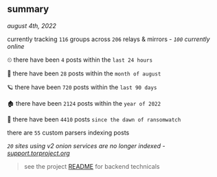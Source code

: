 
## summary
_august 4th, 2022_

currently tracking `116` groups across `206` relays & mirrors - _`100` currently online_

⏲ there have been `4` posts within the `last 24 hours`

🦈 there have been `28` posts within the `month of august`

🪐 there have been `720` posts within the `last 90 days`

🏚 there have been `2124` posts within the `year of 2022`

🦕 there have been `4410` posts `since the dawn of ransomwatch`

there are `55` custom parsers indexing posts

_`20` sites using v2 onion services are no longer indexed - [support.torproject.org](https://support.torproject.org/onionservices/v2-deprecation/)_

> see the project [README](https://github.com/joshhighet/ransomwatch#ransomwatch--) for backend technicals
